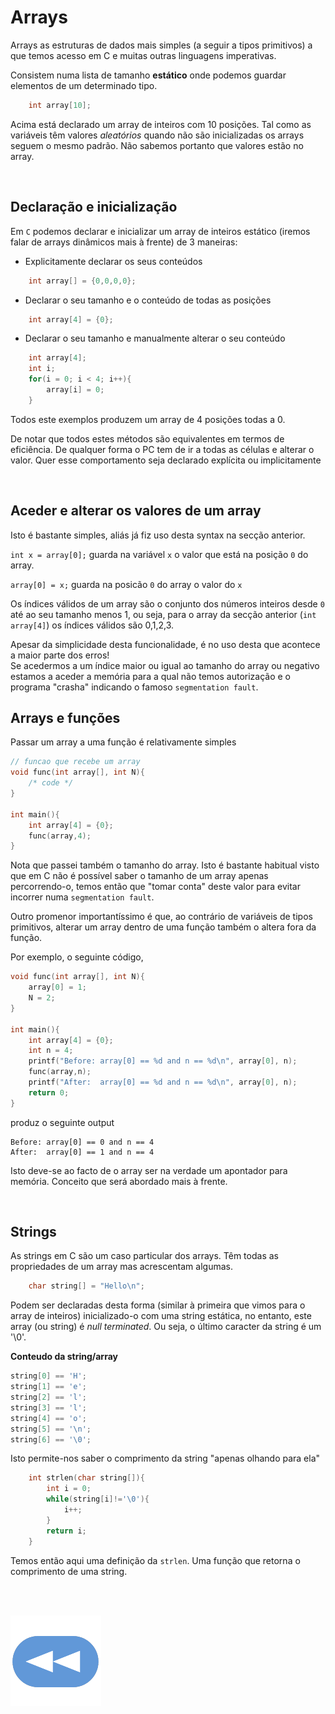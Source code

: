 # Arrays
Arrays as estruturas de dados mais simples (a seguir a tipos primitivos) a que temos acesso em C e muitas outras linguagens imperativas.

Consistem numa lista de tamanho **estático** onde podemos guardar elementos de um determinado tipo.
```C
    int array[10];
```
Acima está declarado um array de inteiros com 10 posições. Tal como as variáveis têm valores *aleatórios* quando não são inicializadas os arrays seguem o mesmo padrão. Não sabemos portanto que valores estão no array.

<br>

## Declaração e inicialização
Em `C` podemos declarar e inicializar um array de inteiros estático (iremos falar de arrays dinâmicos mais à frente) de 3 maneiras:
 * Explicitamente declarar os seus conteúdos
```C
    int array[] = {0,0,0,0};
```
 * Declarar o seu tamanho e o conteúdo de todas as posições
```C
    int array[4] = {0};
```
 * Declarar o seu tamanho e manualmente alterar o seu conteúdo
```C
    int array[4];
    int i;
    for(i = 0; i < 4; i++){
        array[i] = 0;
    }
```
Todos este exemplos produzem um array de 4 posições todas a 0.

De notar que todos estes métodos são equivalentes em termos de eficiência. De qualquer forma o PC tem de ir a todas as células e alterar o valor. Quer esse comportamento seja declarado explícita ou implicitamente

<br>

## Aceder e alterar os valores de um array
Isto é bastante simples, aliás já fiz uso desta syntax na secção anterior.

`int x = array[0];` guarda na variável `x` o valor que está na posição `0` do array.

`array[0] = x;` guarda na posicão `0` do array o valor do `x`

Os índices válidos de um array são o conjunto dos números inteiros desde `0` até ao seu tamanho menos 1, ou seja, para o array da secção anterior (`int array[4]`) os índices válidos são 0,1,2,3.

Apesar da simplicidade desta funcionalidade, é no uso desta que acontece a maior parte dos erros! 
<br>Se acedermos a um índice maior ou igual ao tamanho do array ou negativo estamos a aceder a memória para a qual não temos autorização e o programa "crasha" indicando o famoso `segmentation fault`.

## Arrays e funções
Passar um array a uma função é relativamente simples
```C
// funcao que recebe um array
void func(int array[], int N){
    /* code */
}

int main(){
    int array[4] = {0};
    func(array,4);
}
```
Nota que passei também o tamanho do array. Isto é bastante habitual visto que em C não é possível saber o tamanho de um array apenas percorrendo-o, temos então que "tomar conta" deste valor para evitar incorrer numa `segmentation fault`.

Outro promenor importantíssimo é que, ao contrário de variáveis de tipos primitivos, alterar um array dentro de uma função também o altera fora da função.

Por exemplo, o seguinte código,
```C
void func(int array[], int N){
    array[0] = 1;
    N = 2;
}

int main(){
    int array[4] = {0};
    int n = 4;
    printf("Before: array[0] == %d and n == %d\n", array[0], n);
    func(array,n);
    printf("After:  array[0] == %d and n == %d\n", array[0], n);
    return 0;
}
```
produz o seguinte output
```
Before: array[0] == 0 and n == 4
After:  array[0] == 1 and n == 4
```

Isto deve-se ao facto de o array ser na verdade um apontador para memória. Conceito que será abordado mais à frente.

<br>

## Strings
As strings em C são um caso particular dos arrays. Têm todas as propriedades de um array mas acrescentam algumas.
```C
    char string[] = "Hello\n";
```
Podem ser declaradas desta forma (similar à primeira que vimos para o array de inteiros) inicializado-o com uma string estática, no entanto, este array (ou string) é *null terminated*. Ou seja, o último caracter da string é um '\0'.

**Conteudo da string/array**
```C
string[0] == 'H';
string[1] == 'e';
string[2] == 'l';
string[3] == 'l';
string[4] == 'o';
string[5] == '\n';
string[6] == '\0';
```
Isto permite-nos saber o comprimento da string "apenas olhando para ela"
```C
    int strlen(char string[]){
        int i = 0;
        while(string[i]!='\0'){
            i++;
        }
        return i;
    }
```
Temos então aqui uma definição da `strlen`. Uma função que retorna o comprimento de uma string.

<br><br>

[![retroceder](https://raw.githubusercontent.com/David81820/Recursos-LCC/main/Rewind.png)](https://david81820.github.io/Recursos-LCC/1ano)